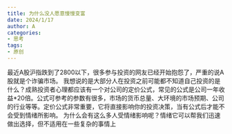 ```yaml
---
title: 为什么没人愿意慢慢变富
date: 2024/1/17
author: A
categories:
- 思考
tags:
- 原创
---
```


最近A股沪指跌到了2800以下，很多参与投资的网友已经开始抱怨了，严重的说A股就是个诈骗市场。
我想说的是大部分人在投资之前可能都不知道自己投资的是什么？成熟投资者心理都应该有一个对公司的定价公式，常见的公式是公司一年收益*20倍。公式可参考的参数有很多，市场的货币总量、大环境的市场预期、公司的行业等等。定价公式非常重要，它将直接影响你的投资决策，当有公式后才能不会受到情绪所影响。
为什么会有这么多人受情绪影响呢？情绪它可以帮我们迅速做出选择，但不适用在一些复杂的事情上
